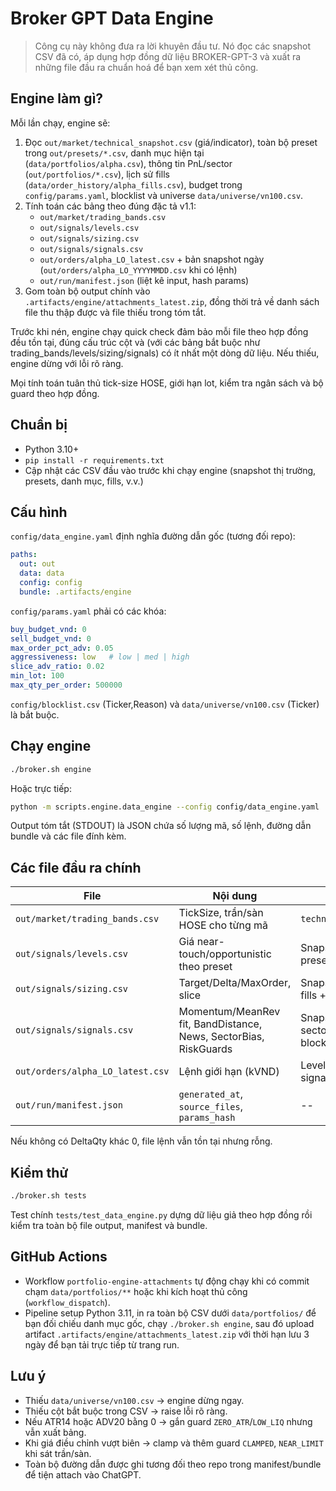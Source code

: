 # Broker GPT Data Engine

> Công cụ này không đưa ra lời khuyên đầu tư. Nó đọc các snapshot CSV đã có, áp dụng hợp đồng dữ liệu BROKER-GPT-3 và xuất ra những file đầu ra chuẩn hoá để bạn xem xét thủ công.

## Engine làm gì?

Mỗi lần chạy, engine sẽ:

1. Đọc `out/market/technical_snapshot.csv` (giá/indicator), toàn bộ preset trong `out/presets/*.csv`, danh mục hiện tại (`data/portfolios/alpha.csv`), thông tin PnL/sector (`out/portfolios/*.csv`), lịch sử fills (`data/order_history/alpha_fills.csv`), budget trong `config/params.yaml`, blocklist và universe `data/universe/vn100.csv`.
2. Tính toán các bảng theo đúng đặc tả v1.1:
   - `out/market/trading_bands.csv`
   - `out/signals/levels.csv`
   - `out/signals/sizing.csv`
   - `out/signals/signals.csv`
   - `out/orders/alpha_LO_latest.csv` + bản snapshot ngày (`out/orders/alpha_LO_YYYYMMDD.csv` khi có lệnh)
   - `out/run/manifest.json` (liệt kê input, hash params)
3. Gom toàn bộ output chính vào `.artifacts/engine/attachments_latest.zip`, đồng thời trả về danh sách file thu thập được và file thiếu trong tóm tắt.

Trước khi nén, engine chạy quick check đảm bảo mỗi file theo hợp đồng đều tồn tại, đúng cấu trúc cột và (với các bảng bắt buộc như trading_bands/levels/sizing/signals) có ít nhất một dòng dữ liệu. Nếu thiếu, engine dừng với lỗi rõ ràng.

Mọi tính toán tuân thủ tick-size HOSE, giới hạn lot, kiểm tra ngân sách và bộ guard theo hợp đồng.

## Chuẩn bị

- Python 3.10+
- `pip install -r requirements.txt`
- Cập nhật các CSV đầu vào trước khi chạy engine (snapshot thị trường, presets, danh mục, fills, v.v.)

## Cấu hình

`config/data_engine.yaml` định nghĩa đường dẫn gốc (tương đối repo):

```yaml
paths:
  out: out
  data: data
  config: config
  bundle: .artifacts/engine
```

`config/params.yaml` phải có các khóa:

```yaml
buy_budget_vnd: 0
sell_budget_vnd: 0
max_order_pct_adv: 0.05
aggressiveness: low   # low | med | high
slice_adv_ratio: 0.02
min_lot: 100
max_qty_per_order: 500000
```

`config/blocklist.csv` (Ticker,Reason) và `data/universe/vn100.csv` (Ticker) là bắt buộc.

## Chạy engine

```bash
./broker.sh engine
```

Hoặc trực tiếp:

```bash
python -m scripts.engine.data_engine --config config/data_engine.yaml
```

Output tóm tắt (STDOUT) là JSON chứa số lượng mã, số lệnh, đường dẫn bundle và các file đính kèm.

## Các file đầu ra chính

| File | Nội dung | Inputs | Ghi chú |
| ---- | -------- | ------ | ------- |
| `out/market/trading_bands.csv` | TickSize, trần/sàn HOSE cho từng mã | `technical_snapshot.csv` | Tự động đổi chỗ khi sàn > trần và gắn `BAND_ERROR` vào guard |
| `out/signals/levels.csv` | Giá near-touch/opportunistic theo preset | Snapshot + bands + presets | Tôn trọng tick & biên, Limit_kVND bo tròn gần nhất |
| `out/signals/sizing.csv` | Target/Delta/MaxOrder, slice | Snapshot + danh mục + fills + params | Nếu chưa có chiến lược, Target = Current |
| `out/signals/signals.csv` | Momentum/MeanRev fit, BandDistance, News, SectorBias, RiskGuards | Snapshot + bands + sector + news + blocklist | RiskGuards gồm BLOCKLIST/ZERO_ATR/ZERO_LAST/LOW_LIQ/... |
| `out/orders/alpha_LO_latest.csv` | Lệnh giới hạn (kVND) | Levels + sizing + signals + params | Tự động skip BLOCKLIST/LOW_LIQ, clamp biên và thêm guard |
| `out/run/manifest.json` | `generated_at`, `source_files`, `params_hash` | -- | Liệt kê tất cả file input thực tế |

Nếu không có DeltaQty khác 0, file lệnh vẫn tồn tại nhưng rỗng.

## Kiểm thử

```bash
./broker.sh tests
```

Test chính `tests/test_data_engine.py` dựng dữ liệu giả theo hợp đồng rồi kiểm tra toàn bộ file output, manifest và bundle.

## GitHub Actions

- Workflow `portfolio-engine-attachments` tự động chạy khi có commit chạm `data/portfolios/**` hoặc khi kích hoạt thủ công (`workflow_dispatch`).
- Pipeline setup Python 3.11, in ra toàn bộ CSV dưới `data/portfolios/` để bạn đối chiếu danh mục gốc, chạy `./broker.sh engine`, sau đó upload artifact `.artifacts/engine/attachments_latest.zip` với thời hạn lưu 3 ngày để bạn tải trực tiếp từ trang run.

## Lưu ý

- Thiếu `data/universe/vn100.csv` → engine dừng ngay.
- Thiếu cột bắt buộc trong CSV → raise lỗi rõ ràng.
- Nếu ATR14 hoặc ADV20 bằng 0 → gắn guard `ZERO_ATR`/`LOW_LIQ` nhưng vẫn xuất bảng.
- Khi giá điều chỉnh vượt biên → clamp và thêm guard `CLAMPED`, `NEAR_LIMIT` khi sát trần/sàn.
- Toàn bộ đường dẫn được ghi tương đối theo repo trong manifest/bundle để tiện attach vào ChatGPT.
